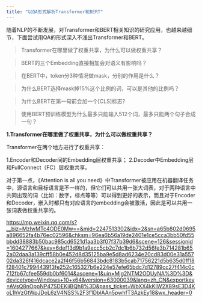 ```yaml
---
title: "以QA形式解析Transformer和BERT"
---
```


随着NLP的不断发展，对Transformer和BERT相关知识的研究应用，也越来越细节，下面尝试用QA的形式深入不浅出Transformer和BERT。

> Transformer在哪里做了权重共享，为什么可以做权重共享？

> BERT的三个Embedding直接相加会对语义有影响吗？ 

> 在BERT中，token分3种情况做mask，分别的作用是什么？ 

> 为什么BERT选择mask掉15%这个比例的词，可以是其他的比例吗？ 

> 为什么BERT在第一句前会加一个[CLS]标志? 

> 使用BERT预训练模型为什么最多只能输入512个词，最多只能两个句子合成一句？ 

**1.Transformer在哪里做了权重共享，为什么可以做权重共享？**

Transformer在两个地方进行了权重共享：

1.Encoder和Decoder间的Embedding层权重共享；
2.Decoder中Embedding层和FullConnect（FC）层权重共享。

对于第一点，《Attention is all you need》中Transformer被应用在机器翻译任务中，源语言和目标语言是不一样的，但它们可以共用一张大词表，对于两种语言中共同出现的词（比如：数字，标点等等）可以得到更好的表示，而且对于Encoder和Decoder，嵌入时都只有对应语言的embedding会被激活，因此是可以共用一张词表做权重共享的。

https://mp.weixin.qq.com/s?__biz=MzIwMTc4ODE0Mw==&mid=2247513302&idx=2&sn=a65b802d0695a896652fa4b76ec02596&chksm=96ea6b56a19de2401e1ce5cca3bb50fd55bbdd38883b50bac985cd6521d1aa3b3f07f37b39d6&scene=126&sessionid=1604277667&key=6def13d9b1a9ecc5cb2c7dc1b6b732d56fe3b714281b652a02daa3a139cff58b0e452d8d35125ba9e5d8ad6234e20cd83d00e31a55702da326f416dcace2a2f46f56b56843bdc8183b5cab71756221d5b635d0ff18f28401c799443913fe252c165327b6e224e57efe65bdc7d12789cc27f414c0c712fb67cfee559db0bf6014&ascene=1&uin=Mjg2NTM2ODUyNA%3D%3D&devicetype=Windows+10+x64&version=63000039&lang=zh_CN&exportkey=AVsQ8nOppNP47SDEKiiBQh8%3D&pass_ticket=WbXX4kKIW2X89sE3D4KoL1hVzGtWpJDoL6zV4NSS%2F3f1DblAAn5pwhfT3AzkEy18&wx_header=0